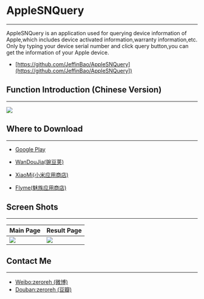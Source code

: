 # AppleSNQuery

---

AppleSNQuery is an application used for querying device information of Apple,which includes device activated information,warranty information,etc.
Only by typing your device serial number and click query button,you can get the information of your Apple device.

- [https://github.com/JeffinBao/AppleSNQuery](https://github.com/JeffinBao/AppleSNQuery])

## Function Introduction (Chinese Version)

---

![](http://ww4.sinaimg.cn/bmiddle/84460b13jw1eqzb1fg589j20ri8r61hp.jpg)

## Where to Download 

---

- [Google Play](https://play.google.com/store/apps/details?id=com.applesnquery.app)

- [WanDouJia(豌豆荚)](http://www.wandoujia.com/apps/com.applesnquery.app)

- [XiaoMi(小米应用商店)](http://app.mi.com/detail/91541)

- [Flyme(魅族应用商店)](http://app.meizu.com/apps/public/detail?package_name=com.applesnquery.app)

## Screen Shots

---

Main Page | Result Page
----------|------------
![](http://ww1.sinaimg.cn/bmiddle/84460b13jw1eqzan9i5nwj21ay27dq9c.jpg) | ![](http://ww1.sinaimg.cn/bmiddle/84460b13jw1eqzanb72krj21ay27d7ce.jpg)

## Contact Me

---

- [Weibo:zeroreh (微博)](http://weibo.com/u/2219182867)
- [Douban:zeroreh (豆瓣)](http://www.douban.com/people/zeroreh/)





